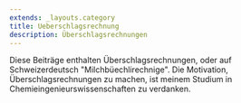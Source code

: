 ```yaml
---
extends: _layouts.category
title: Ueberschlagsrechnung
description: Überschlagsrechnungen
---
```

          
Diese Beiträge enthalten Überschlagsrechnungen, oder auf Schweizerdeutsch "Milchbüechlirechnige".
Die Motivation, Überschlagsrechnungen zu machen, ist meinem Studium in Chemieingenieurswissenschaften zu verdanken.
